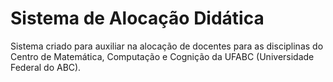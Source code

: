 # Sistema de Alocação Didática
Sistema criado para auxiliar na alocação de docentes para as disciplinas do Centro de Matemática, Computação e Cognição da UFABC (Universidade Federal do ABC).

